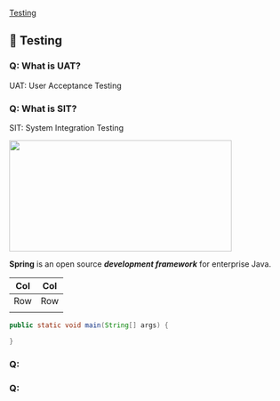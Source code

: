 [Testing](#id)

## 📖 Testing <div id="Testing"></div>

### Q: What is UAT?
UAT: User Acceptance Testing

### Q: What is SIT?
SIT: System Integration Testing



<img src="" height="200" width="400" />

**Spring** is an open source ***development framework*** for enterprise Java.

| Col | Col |
| -- | -- |
| Row | Row |
|    |    |

```Java
public static void main(String[] args) {

}
```

### Q: 

### Q: 
